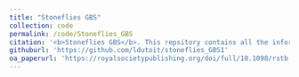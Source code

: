 ```yaml
---
title: "Stoneflies GBS"
collection: code
permalink: /code/Stoneflies_GBS
citation: '<b>Stoneflies GBS</b>. This repsitory contains all the information related to creating the genomic dataset in <i>McCulloch et al. (2019)</i> adressing the repeated evolution of flightlessness in NZ stoneflies. '
githuburl: 'https://github.com/ldutoit/stoneflies_GBS1'
oa_paperurl: 'https://royalsocietypublishing.org/doi/full/10.1098/rstb.2017.0423'
---
```


